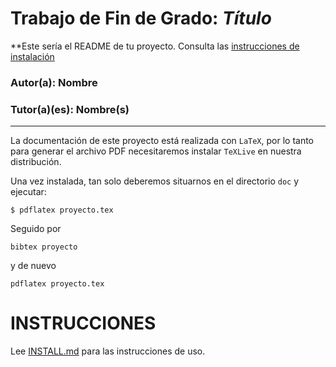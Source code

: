# Trabajo de Fin de Grado: *Título*

**Este sería el README de tu proyecto. Consulta las [instrucciones de
instalación](INSTALL.md)

### Autor(a): Nombre
### Tutor(a)(es): Nombre(s)
___

La documentación de este proyecto está realizada con `LaTeX`, por lo
tanto para generar el archivo PDF necesitaremos instalar `TeXLive` en
nuestra distribución.

Una vez instalada, tan solo deberemos situarnos en el directorio `doc` y ejecutar:

`
$ pdflatex proyecto.tex
`

Seguido por

    bibtex proyecto
    
y de nuevo

    pdflatex proyecto.tex


# INSTRUCCIONES

Lee [INSTALL.md](INSTALL.md) para las instrucciones de uso.
